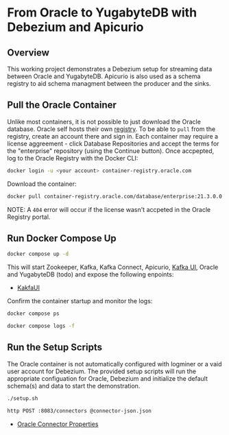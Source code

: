# From Oracle to YugabyteDB with Debezium and Apicurio

## Overview

This working project demonstrates a Debezium setup for streaming data between
Oracle and YugabyteDB. Apicurio is also used as a schema registry to aid schema
managment between the producer and the sinks.

## Pull the Oracle Container

Unlike most containers, it is not possible to just download the Oracle
database. Oracle self hosts their own [registry](https://container-registry.oracle.com).
To be able to `pull` from the registry, create an account there and sign in.
Each container may require a license aggreement - click Database Repositories
and accept the terms for the "enterprise" repository (using the Continue
button). Once accpepted, log to the Oracle Registry with the Docker CLI:

```bash
docker login -u <your account> container-registry.oracle.com
```

Download the container:

```bash
docker pull container-registry.oracle.com/database/enterprise:21.3.0.0
```

NOTE: A `404` error will occur if the license wasn't accpeted in the Oracle Registry portal.

## Run Docker Compose Up

```bash
docker compose up -d
```

This will start Zookeeper, Kafka, Kafka Connect, Apicurio, [Kafka UI](https://github.com/provectus/kafka-ui), Oracle and YugabyteDB (todo) and expose the following enpoints:

* [KakfaUI](http://localhost:8180/)

Confirm the container startup and monitor the logs:

```bash
docker compose ps
```

```bash
docker compose logs -f
```

## Run the Setup Scripts

The Oracle container is not automatically configured with logminer or a vaid user account for Debezium.  The provided
setup scripts will run the appropriate configuation for Oracle, Debezium and initialize the default schema(s) and data
to start the demonstration.

```bash
./setup.sh
```

```bash
http POST :8083/connectors @connector-json.json
```

* [Oracle Connector Properties](https://debezium.io/documentation/reference/stable/connectors/oracle.html#oracle-connector-properties)
